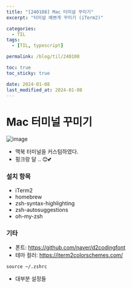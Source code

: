 ```yaml
---
title: "[240108] Mac 터미널 꾸미기"
excerpt: "터미널 예쁘게 꾸미기 (iTerm2)"

categories:
  - TIL
tags:
  - [TIL, typescript]

permalink: /blog/til/240108

toc: true
toc_sticky: true

date: 2024-01-08
last_modified_at: 2024-01-08
---
```


# Mac 터미널 꾸미기

![image](/assets//imagesposts_img/til/240108-1.png)

- 맥북 터미널을 커스텀하였다.
- 핑크랑 달 .. 😊💕

### 설치 항목

- iTerm2
- homebrew
- zsh-syntax-highlighting
- zsh-autosuggestions
- oh-my-zsh

### 기타

- 폰트: https://github.com/naver/d2codingfont
- 테마 컬러: https://iterm2colorschemes.com/

```
source ~/.zshrc
```

- 대부분 설정들
